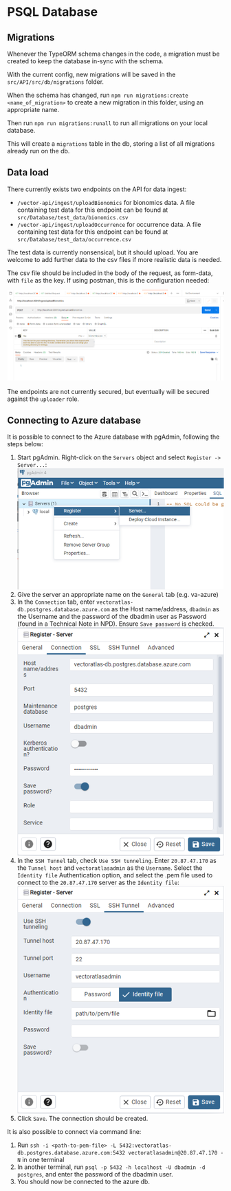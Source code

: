 # PSQL Database

## Migrations
Whenever the TypeORM schema changes in the code, a migration must be created to keep the database in-sync with the schema.

With the current config, new migrations will be saved in the `src/API/src/db/migrations` folder.

When the schema has changed, run `npm run migrations:create <name_of_migration>` to create a new migration in this folder, using an appropriate name.

Then run `npm run migrations:runall` to run all migrations on your local database.

This will create a `migrations` table in the db, storing a list of all migrations already run on the db.

## Data load
There currently exists two endpoints on the API for data ingest:
- `/vector-api/ingest/uploadBionomics` for bionomics data. A file containing test data for this endpoint can be found at `src/Database/test_data/bionomics.csv`
- `/vector-api/ingest/uploadOccurrence` for occurrence data. A file containing test data for this endpoint can be found at `src/Database/test_data/occurrence.csv`

The test data is currently nonsensical, but it should upload. You are welcome to add further data to the csv files if more realistic data is needed.

The csv file should be included in the body of the request, as form-data, with `file` as the key. If using postman, this is the configuration needed:

![postman file upload](./images/PostmanFile.png)

The endpoints are not currently secured, but eventually will be secured against the `uploader` role.

## Connecting to Azure database
It is possible to connect to the Azure database with pgAdmin, following the steps below:
1. Start pgAdmin. Right-click on the `Servers` object and select `Register -> Server...`:
![pgAdmin 1](./images/pgAdmin1.png)
1. Give the server an appropriate name on the `General` tab (e.g. va-azure)
1. In the `Connection` tab, enter `vectoratlas-db.postgres.database.azure.com` as the Host name/address, `dbadmin` as the Username and the password of the dbadmin user as Password (found in a Technical Note in NPD). Ensure `Save password` is checked.
![pgAdmin 2](./images/pgAdmin2.png)
1. In the `SSH Tunnel` tab, check `Use SSH tunneling`. Enter `20.87.47.170` as the `Tunnel host` and `vectoratlasadmin` as the `Username`. Select the `Identity file` Authentication option, and select the .pem file used to connect to the `20.87.47.170` server as the `Identity file`:
![pgAdmin 3](./images/pgAdmin3.png)
1. Click `Save`. The connection should be created.

It is also possible to connect via command line:
1. Run `ssh -i <path-to-pem-file> -L 5432:vectoratlas-db.postgres.database.azure.com:5432 vectoratlasadmin@20.87.47.170 -N` in one terminal
1. In another terminal, run `psql -p 5432 -h localhost -U dbadmin -d postgres`, and enter the password of the dbadmin user.
1. You should now be connected to the azure db.
